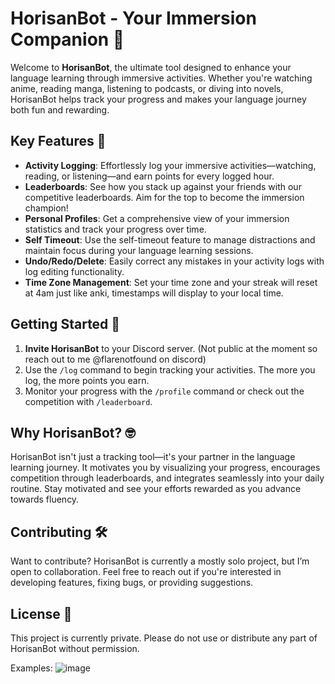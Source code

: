# HorisanBot - Your Immersion Companion 🌊

Welcome to **HorisanBot**, the ultimate tool designed to enhance your language learning through immersive activities. Whether you're watching anime, reading manga, listening to podcasts, or diving into novels, HorisanBot helps track your progress and makes your language journey both fun and rewarding.

## Key Features 🌟

- **Activity Logging**: Effortlessly log your immersive activities—watching, reading, or listening—and earn points for every logged hour.
- **Leaderboards**: See how you stack up against your friends with our competitive leaderboards. Aim for the top to become the immersion champion!
- **Personal Profiles**: Get a comprehensive view of your immersion statistics and track your progress over time.
- **Self Timeout**: Use the self-timeout feature to manage distractions and maintain focus during your language learning sessions.
- **Undo/Redo/Delete**: Easily correct any mistakes in your activity logs with log editing functionality.
- **Time Zone Management**: Set your time zone and your streak will reset at 4am just like anki, timestamps will display to your local time.

## Getting Started 🚀

1. **Invite HorisanBot** to your Discord server. (Not public at the moment so reach out to me @flarenotfound on discord)
2. Use the `/log` command to begin tracking your activities. The more you log, the more points you earn.
3. Monitor your progress with the `/profile` command or check out the competition with `/leaderboard`.

## Why HorisanBot? 🤓

HorisanBot isn't just a tracking tool—it's your partner in the language learning journey. It motivates you by visualizing your progress, encourages competition through leaderboards, and integrates seamlessly into your daily routine. Stay motivated and see your efforts rewarded as you advance towards fluency.

## Contributing 🛠️

Want to contribute? HorisanBot is currently a mostly solo project, but I’m open to collaboration. Feel free to reach out if you're interested in developing features, fixing bugs, or providing suggestions.

## License 📜

This project is currently private. Please do not use or distribute any part of HorisanBot without permission.



Examples:
![image](https://github.com/user-attachments/assets/31d0e8fb-3653-4271-8be1-47e6c9bc8fa8)
